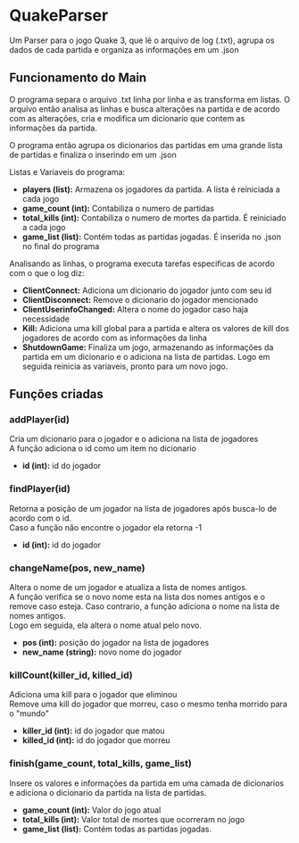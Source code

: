# QuakeParser
Um Parser para o jogo Quake 3, que lê o arquivo de log (.txt), agrupa os dados de cada partida e organiza as informações em um .json

<h2>Funcionamento do Main</h2>
<p>O programa separa o arquivo .txt linha por linha e as transforma em listas. O arquivo então analisa as linhas e busca alterações na partida e de acordo com as alterações, cria e modifica um dicionario que contem as informações da partida.</p>
<p>O programa então agrupa os dicionarios das partidas em uma grande lista de partidas e finaliza o inserindo em um .json</p>
<p>Listas e Variaveis do programa:</p>
<ul>
<li><b>players (list):</b> Armazena os jogadores da partida. A lista é reiniciada a cada jogo</li>
<li><b>game_count (int):</b> Contabiliza o numero de partidas</li>
<li><b>total_kills (int):</b> Contabiliza o numero de mortes da partida. É reiniciado a cada jogo</li>
<li><b>game_list (list):</b> Contém todas as partidas jogadas. É inserida no .json no final do programa</li>
</ul>
<p>Analisando as linhas, o programa executa tarefas especificas de acordo com o que o log diz:</p>
<ul>
  <li><b>ClientConnect:</b> Adiciona um dicionario do jogador junto com seu id</li>
  <li><b>ClientDisconnect:</b> Remove o dicionario do jogador mencionado</li>
  <li><b>ClientUserinfoChanged:</b> Altera o nome do jogador caso haja necessidade</li>
  <li><b>Kill:</b> Adiciona uma kill global para a partida e altera os valores de kill dos jogadores de acordo com as informações da linha</li>
  <li><b>ShutdownGame:</b> Finaliza um jogo, armazenando as informações da partida em um dicionario e o adiciona na lista de partidas. Logo em seguida reinicia as variaveis, pronto para um novo jogo.</li>
</ul>

<h2>Funções criadas</h2>

<h3>addPlayer(id)</h3>
<p>Cria um dicionario para o jogador e o adiciona na lista de jogadores
</br>A função adiciona o id como um item no dicionario</p>
<ul>
  <li><b>id (int):</b> id do jogador</li>
</ul>
<h3>findPlayer(id)</h3>
<p>Retorna a posição de um jogador na lista de jogadores após busca-lo de acordo com o id.
</br>Caso a função não encontre o jogador ela retorna -1</p>
<ul>
  <li><b>id (int):</b> id do jogador</li>
</ul>
<h3>changeName(pos, new_name)</h3>
<p>Altera o nome de um jogador e atualiza a lista de nomes antigos.
</br>A função verifica se o novo nome esta na lista dos nomes antigos e o remove caso esteja. Caso contrario, a função adiciona o nome na lista de nomes antigos.
</br>Logo em seguida, ela altera o nome atual pelo novo.</p>
<ul>
  <li><b>pos (int):</b> posição do jogador na lista de jogadores</li>
  <li><b>new_name (string):</b> novo nome do jogador</li>
</ul>
<h3>killCount(killer_id, killed_id)</h3>
<p>Adiciona uma kill para o jogador que eliminou
</br>Remove uma kill do jogador que morreu, caso o mesmo tenha morrido para o "mundo"</p>
<ul>
  <li><b>killer_id (int):</b> id do jogador que matou</li>
  <li><b>killed_id (int):</b> id do jogador que morreu</li>
</ul>
<h3>finish(game_count, total_kills, game_list)</h3>
<p>Insere os valores e informações da partida em uma camada de dicionarios e adiciona o dicionario da partida na lista de partidas.
<ul>
  <li><b>game_count (int):</b> Valor do jogo atual</li>
  <li><b>total_kills (int):</b> Valor total de mortes que ocorreram no jogo</li>
  <li><b>game_list (list):</b> Contém todas as partidas jogadas.</li>
</ul>
